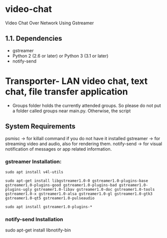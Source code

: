 # video-chat
Video Chat Over Network Using Gstreamer


## 1.1. Dependencies
* gstreamer
* Python 2 (2.6 or later) or Python 3 (3.1 or later)
* notify-send



# Transporter- LAN video chat, text chat, file transfer application
* Groups folder holds the currently attended groups. So please do not put a folder called groups near main.py. Otherwise, the script  

## System Requirements
psmisc -> for killall command if you do not have it installed 
gstreamer -> for streaming video and audio, also for rendering them.
notify-send -> for visual notification of messages or app related information.
### gstreamer Installation:
```
sudo apt install v4l-utils

sudo apt-get install libgstreamer1.0-0 gstreamer1.0-plugins-base gstreamer1.0-plugins-good gstreamer1.0-plugins-bad gstreamer1.0-plugins-ugly gstreamer1.0-libav gstreamer1.0-doc gstreamer1.0-tools gstreamer1.0-x gstreamer1.0-alsa gstreamer1.0-gl gstreamer1.0-gtk3 gstreamer1.0-qt5 gstreamer1.0-pulseaudio

sudo apt install gstreamer1.0-plugins-*
```
### notify-send Installation
sudo apt-get install libnotify-bin
